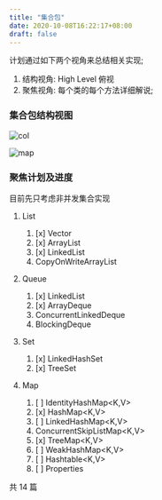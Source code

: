 ```yaml
---
title: "集合包"
date: 2020-10-08T16:22:17+08:00
draft: false
---
```


计划通过如下两个视角来总结相关实现;
1. 结构视角: High Level 俯视
2. 聚焦视角: 每个类的每个方法详细解说;


### 集合包结构视图

![col](http://assets.processon.com/chart_image/5f7ed00df346fb06e1c4ce4d.png)

![map](http://assets.processon.com/chart_image/5f7ed13e5653bb06efef57ae.png)

### 聚焦计划及进度

目前先只考虑非并发集合实现

1. List  
   1. [x] Vector<E>
   2. [x] ArrayList<E>
   3. [x] LinkedList<E>
   4. CopyOnWriteArrayList<E>
2. Queue
   1. [x] LinkedList<E>
   2. [x] ArrayDeque<E>
   3. ConcurrentLinkedDeque<E>
   4. BlockingDeque<E>
3. Set
   1. [x] LinkedHashSet<E>
   2. [x] TreeSet<E>

4. Map
    1. [ ] IdentityHashMap<K,V>
    2. [x] HashMap<K,V> 
    3. [ ] LinkedHashMap<K,V>
    4. ConcurrentSkipListMap<K,V>
    5. [x] TreeMap<K,V>
    6. [ ] WeakHashMap<K,V>
    7. [ ] Hashtable<K,V>
    8. [ ] Properties

共 14 篇

